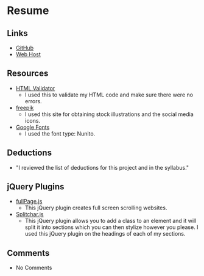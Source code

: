 # Resume

## Links
- [GitHub](https://github.com/shannon8611/project_resume_adams_shannon.git)
- [Web Host](http://shannoneadams.com/project_resume)

## Resources
- [HTML Validator](https://validator.w3.org/)
	- I used this to validate my HTML code and make sure there were no errors.
- [freepik](http://www.freepik.com/)
	- I used this site for obtaining stock illustrations and the social media icons.
- [Google Fonts](https://www.google.com/fonts#)
	- I used the font type: Nunito.

## Deductions
-  "I reviewed the list of deductions for this project and in the syllabus."

## jQuery Plugins
- [fullPage.js](https://github.com/alvarotrigo/fullPage.js)
	- This jQuery plugin creates full screen scrolling websites.
- [Splitchar.js](https://github.com/razvanbalosin/Splitchar.js)
	- This jQuery plugin allows you to add a class to an element and it will split it into sections which you can then stylize however you please. I used this jQuery plugin on the headings of each of my sections.

## Comments
- No Comments
